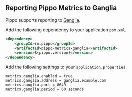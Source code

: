 ## Reporting Pippo Metrics to Ganglia

Pippo supports reporting to [Ganglia](http://ganglia.info).

Add the following dependency to your application `pom.xml`.

```xml
<dependency>
    <groupId>ro.pippo</groupId>
    <artifactId>pippo-metrics-ganglia</artifactId>
    <version>${pippo.version}</version>
</dependency>
```

Add the following settings to your `application.properties`.

    metrics.ganglia.enabled = true
    metrics.ganglia.address = ganglia.example.com
    metrics.ganglia.port = 8649
    metrics.ganglia.period = 60 seconds

